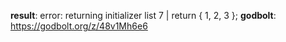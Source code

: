 **result**:
error: returning initializer list
    7 |     return { 1, 2, 3 };
**godbolt**: https://godbolt.org/z/48v1Mh6e6